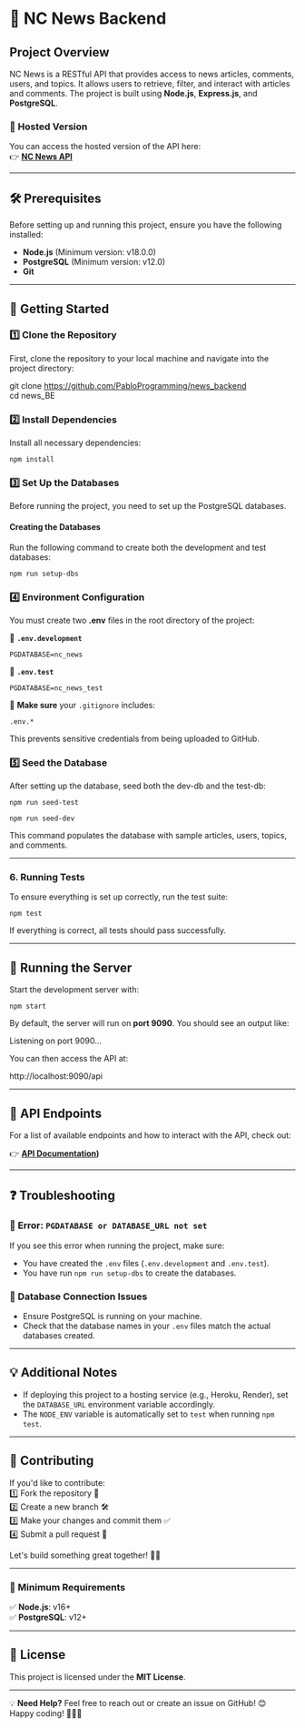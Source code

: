 # 📰 NC News Backend 

## Project Overview

NC News is a RESTful API that provides access to news articles, comments, users, and topics. It allows users to retrieve, filter, and interact with articles and comments. The project is built using **Node.js**, **Express.js**, and **PostgreSQL**.

### 🔗 Hosted Version

You can access the hosted version of the API here:  
👉 **[NC News API](https://news-backend-vtec.onrender.com/api)**

---

## 🛠 Prerequisites

Before setting up and running this project, ensure you have the following installed:

- **Node.js** (Minimum version: v18.0.0)
- **PostgreSQL** (Minimum version: v12.0)
- **Git**

---

## 🚀 Getting Started

### 1️⃣ Clone the Repository  

First, clone the repository to your local machine and navigate into the project directory:

git clone <https://github.com/PabloProgramming/news_backend>  
cd news_BE

### 2️⃣ Install Dependencies  

Install all necessary dependencies:

`npm install`


### 3️⃣ Set Up the Databases  

Before running the project, you need to set up the PostgreSQL databases.

#### **Creating the Databases**  
Run the following command to create both the development and test databases:

    npm run setup-dbs

### 4️⃣ Environment Configuration  

You must create two **.env** files in the root directory of the project:

📄 **`.env.development`**  

    PGDATABASE=nc_news

📄 **`.env.test`**  

    PGDATABASE=nc_news_test

🚨 **Make sure** your `.gitignore` includes:  

    .env.*

This prevents sensitive credentials from being uploaded to GitHub.


### 5️⃣ Seed the Database  

After setting up the database, seed both the dev-db and the test-db:

    npm run seed-test
    
    npm run seed-dev

This command populates the database with sample articles, users, topics, and comments.

---

### 6. Running Tests

To ensure everything is set up correctly, run the test suite:

    npm test

If everything is correct, all tests should pass successfully.

---

## 🚀 Running the Server

Start the development server with:

    npm start

By default, the server will run on **port 9090**. You should see an output like:

Listening on port 9090...

You can then access the API at:

http://localhost:9090/api

---

## 📌 API Endpoints

For a list of available endpoints and how to interact with the API, check out:

👉 **[API Documentation](https://news-backend-vtec.onrender.com/api))**

---

## ❓ Troubleshooting

### 🔹 Error: `PGDATABASE or DATABASE_URL not set`
If you see this error when running the project, make sure:
- You have created the `.env` files (`.env.development` and `.env.test`).
- You have run `npm run setup-dbs` to create the databases.

### 🔹 Database Connection Issues
- Ensure PostgreSQL is running on your machine.
- Check that the database names in your `.env` files match the actual databases created.

---

## 💡 Additional Notes
- If deploying this project to a hosting service (e.g., Heroku, Render), set the `DATABASE_URL` environment variable accordingly.
- The `NODE_ENV` variable is automatically set to `test` when running `npm test`.

---

## 🤝 Contributing  
If you'd like to contribute:  
1️⃣ Fork the repository 🍴  
2️⃣ Create a new branch 🛠️  
3️⃣ Make your changes and commit them ✅  
4️⃣ Submit a pull request 📩  

Let's build something great together! 🚀✨  

---

### 🎯 Minimum Requirements  
✅ **Node.js**: v16+  
✅ **PostgreSQL**: v12+  

---

## 📜 License
This project is licensed under the **MIT License**.

---

💡 **Need Help?** Feel free to reach out or create an issue on GitHub! 😊  
Happy coding! 🚀👨‍💻